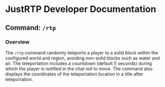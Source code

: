 # **JustRTP Developer Documentation**

## **Command: `/rtp`**

### Overview
The `/rtp` command randomly teleports a player to a solid block within the configured world and region, avoiding non-solid blocks such as water and air. The teleportation includes a countdown (default 5 seconds) during which the player is notified in the chat not to move. The command also displays the coordinates of the teleportation location in a title after teleportation.
